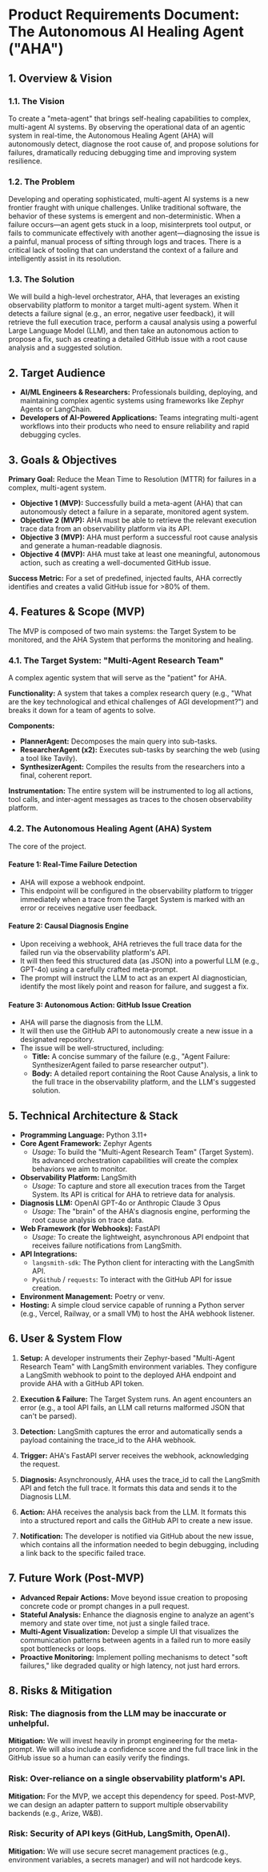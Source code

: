 # Product Requirements Document: The Autonomous AI Healing Agent ("AHA")

## 1. Overview & Vision

### 1.1. The Vision

To create a "meta-agent" that brings self-healing capabilities to complex, multi-agent AI systems. By observing the operational data of an agentic system in real-time, the Autonomous Healing Agent (AHA) will autonomously detect, diagnose the root cause of, and propose solutions for failures, dramatically reducing debugging time and improving system resilience.

### 1.2. The Problem

Developing and operating sophisticated, multi-agent AI systems is a new frontier fraught with unique challenges. Unlike traditional software, the behavior of these systems is emergent and non-deterministic. When a failure occurs—an agent gets stuck in a loop, misinterprets tool output, or fails to communicate effectively with another agent—diagnosing the issue is a painful, manual process of sifting through logs and traces. There is a critical lack of tooling that can understand the context of a failure and intelligently assist in its resolution.

### 1.3. The Solution

We will build a high-level orchestrator, AHA, that leverages an existing observability platform to monitor a target multi-agent system. When it detects a failure signal (e.g., an error, negative user feedback), it will retrieve the full execution trace, perform a causal analysis using a powerful Large Language Model (LLM), and then take an autonomous action to propose a fix, such as creating a detailed GitHub issue with a root cause analysis and a suggested solution.

## 2. Target Audience

- **AI/ML Engineers & Researchers:** Professionals building, deploying, and maintaining complex agentic systems using frameworks like Zephyr Agents or LangChain.
- **Developers of AI-Powered Applications:** Teams integrating multi-agent workflows into their products who need to ensure reliability and rapid debugging cycles.

## 3. Goals & Objectives

**Primary Goal:** Reduce the Mean Time to Resolution (MTTR) for failures in a complex, multi-agent system.

- **Objective 1 (MVP):** Successfully build a meta-agent (AHA) that can autonomously detect a failure in a separate, monitored agent system.
- **Objective 2 (MVP):** AHA must be able to retrieve the relevant execution trace data from an observability platform via its API.
- **Objective 3 (MVP):** AHA must perform a successful root cause analysis and generate a human-readable diagnosis.
- **Objective 4 (MVP):** AHA must take at least one meaningful, autonomous action, such as creating a well-documented GitHub issue.

**Success Metric:** For a set of predefined, injected faults, AHA correctly identifies and creates a valid GitHub issue for >80% of them.

## 4. Features & Scope (MVP)

The MVP is composed of two main systems: the Target System to be monitored, and the AHA System that performs the monitoring and healing.

### 4.1. The Target System: "Multi-Agent Research Team"

A complex agentic system that will serve as the "patient" for AHA.

**Functionality:** A system that takes a complex research query (e.g., "What are the key technological and ethical challenges of AGI development?") and breaks it down for a team of agents to solve.

**Components:**
- **PlannerAgent:** Decomposes the main query into sub-tasks.
- **ResearcherAgent (x2):** Executes sub-tasks by searching the web (using a tool like Tavily).
- **SynthesizerAgent:** Compiles the results from the researchers into a final, coherent report.

**Instrumentation:** The entire system will be instrumented to log all actions, tool calls, and inter-agent messages as traces to the chosen observability platform.

### 4.2. The Autonomous Healing Agent (AHA) System

The core of the project.

#### Feature 1: Real-Time Failure Detection
- AHA will expose a webhook endpoint.
- This endpoint will be configured in the observability platform to trigger immediately when a trace from the Target System is marked with an error or receives negative user feedback.

#### Feature 2: Causal Diagnosis Engine
- Upon receiving a webhook, AHA retrieves the full trace data for the failed run via the observability platform's API.
- It will then feed this structured data (as JSON) into a powerful LLM (e.g., GPT-4o) using a carefully crafted meta-prompt.
- The prompt will instruct the LLM to act as an expert AI diagnostician, identify the most likely point and reason for failure, and suggest a fix.

#### Feature 3: Autonomous Action: GitHub Issue Creation
- AHA will parse the diagnosis from the LLM.
- It will then use the GitHub API to autonomously create a new issue in a designated repository.
- The issue will be well-structured, including:
  - **Title:** A concise summary of the failure (e.g., "Agent Failure: SynthesizerAgent failed to parse researcher output").
  - **Body:** A detailed report containing the Root Cause Analysis, a link to the full trace in the observability platform, and the LLM's suggested solution.

## 5. Technical Architecture & Stack

- **Programming Language:** Python 3.11+
- **Core Agent Framework:** Zephyr Agents
  - *Usage:* To build the "Multi-Agent Research Team" (Target System). Its advanced orchestration capabilities will create the complex behaviors we aim to monitor.
- **Observability Platform:** LangSmith
  - *Usage:* To capture and store all execution traces from the Target System. Its API is critical for AHA to retrieve data for analysis.
- **Diagnosis LLM:** OpenAI GPT-4o or Anthropic Claude 3 Opus
  - *Usage:* The "brain" of the AHA's diagnosis engine, performing the root cause analysis on trace data.
- **Web Framework (for Webhooks):** FastAPI
  - *Usage:* To create the lightweight, asynchronous API endpoint that receives failure notifications from LangSmith.
- **API Integrations:**
  - `langsmith-sdk`: The Python client for interacting with the LangSmith API.
  - `PyGithub` / `requests`: To interact with the GitHub API for issue creation.
- **Environment Management:** Poetry or venv.
- **Hosting:** A simple cloud service capable of running a Python server (e.g., Vercel, Railway, or a small VM) to host the AHA webhook listener.

## 6. User & System Flow

1. **Setup:** A developer instruments their Zephyr-based "Multi-Agent Research Team" with LangSmith environment variables. They configure a LangSmith webhook to point to the deployed AHA endpoint and provide AHA with a GitHub API token.

2. **Execution & Failure:** The Target System runs. An agent encounters an error (e.g., a tool API fails, an LLM call returns malformed JSON that can't be parsed).

3. **Detection:** LangSmith captures the error and automatically sends a payload containing the trace_id to the AHA webhook.

4. **Trigger:** AHA's FastAPI server receives the webhook, acknowledging the request.

5. **Diagnosis:** Asynchronously, AHA uses the trace_id to call the LangSmith API and fetch the full trace. It formats this data and sends it to the Diagnosis LLM.

6. **Action:** AHA receives the analysis back from the LLM. It formats this into a structured report and calls the GitHub API to create a new issue.

7. **Notification:** The developer is notified via GitHub about the new issue, which contains all the information needed to begin debugging, including a link back to the specific failed trace.

## 7. Future Work (Post-MVP)

- **Advanced Repair Actions:** Move beyond issue creation to proposing concrete code or prompt changes in a pull request.
- **Stateful Analysis:** Enhance the diagnosis engine to analyze an agent's memory and state over time, not just a single failed trace.
- **Multi-Agent Visualization:** Develop a simple UI that visualizes the communication patterns between agents in a failed run to more easily spot bottlenecks or loops.
- **Proactive Monitoring:** Implement polling mechanisms to detect "soft failures," like degraded quality or high latency, not just hard errors.

## 8. Risks & Mitigation

### Risk: The diagnosis from the LLM may be inaccurate or unhelpful.
**Mitigation:** We will invest heavily in prompt engineering for the meta-prompt. We will also include a confidence score and the full trace link in the GitHub issue so a human can easily verify the findings.

### Risk: Over-reliance on a single observability platform's API.
**Mitigation:** For the MVP, we accept this dependency for speed. Post-MVP, we can design an adapter pattern to support multiple observability backends (e.g., Arize, W&B).

### Risk: Security of API keys (GitHub, LangSmith, OpenAI).
**Mitigation:** We will use secure secret management practices (e.g., environment variables, a secrets manager) and will not hardcode keys.
